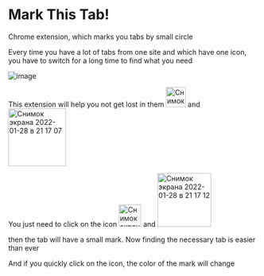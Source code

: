 # Mark This Tab!
Chrome extension, which marks you tabs by small circle

Every time you have a lot of tabs from one site and which have one icon, you have to switch for a long time to find what you need

![image](https://user-images.githubusercontent.com/69767/151599894-cb973dd2-c9d1-4cc2-aecf-c705393153dd.png)


This extension will help you not get lost in them <img width="40" alt="Снимок экрана 2022-01-28 в 21 17 35" src="https://user-images.githubusercontent.com/69767/151600763-197484b1-264e-4d2f-8d62-2a46c8292661.png"> and 
<img width="116" alt="Снимок экрана 2022-01-28 в 21 17 07" src="https://user-images.githubusercontent.com/69767/151600644-1157dddf-4e05-49b3-bae3-aacd6c181de5.png">

You just need to click on the icon <img width="45" alt="Снимок экрана 2022-01-28 в 21 17 23" src="https://user-images.githubusercontent.com/69767/151600775-46658c43-cefb-488d-b517-def8473ff9a2.png"> and <img width="108" alt="Снимок экрана 2022-01-28 в 21 17 12" src="https://user-images.githubusercontent.com/69767/151600659-bf4f9522-fd04-47a8-9e5e-bcedecaf8485.png">



then the tab will have a small mark. Now finding the necessary tab is easier than ever

And if you quickly click on the icon, the color of the mark will change
